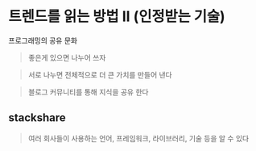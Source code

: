 # 트렌드를 읽는 방법 II (인정받는 기술)

프로그래밍의 공유 문화

>좋은게 있으면 나누어 쓰자

>서로 나누면 전체적으로 더 큰 가치를 만들어 낸다

>블로그 커뮤니티를 통해 지식을 공유 한다

## stackshare

>여러 회사들이 사용하는 언어, 프레임워크, 라이브러리, 기술 등을 알 수 있다

